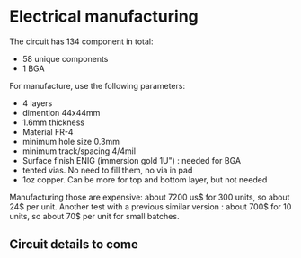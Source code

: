 # Electrical manufacturing

The circuit has 134 component in total:
- 58 unique components
- 1 BGA

For manufacture, use the following parameters:
- 4 layers
- dimention 44x44mm
- 1.6mm thickness
- Material FR-4
- minimum hole size 0.3mm
- minimum track/spacing 4/4mil
- Surface finish ENIG (immersion gold 1U") : needed for BGA
- tented vias. No need to fill them, no via in pad
- 1oz copper. Can be more for top and bottom layer, but not needed


Manufacturing those are expensive: about 7200 us$ for 300 units, so about 24$ per unit.
Another test with a previous similar version : about 700$ for 10 units, so about 70$ per unit for small batches.

## Circuit details to come